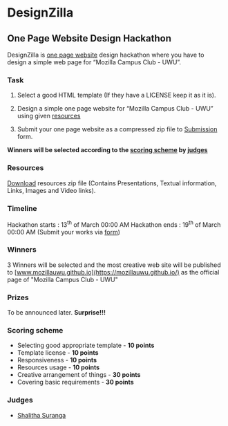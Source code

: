 # DesignZilla
## One Page Website Design Hackathon


DesignZilla is [one page website](https://onepagelove.com/what-exactly-is-a-one-page-website) design hackathon where you have to design a simple web page for “Mozilla Campus Club - UWU”. 

### Task

1. Select a good HTML template (If they have a LICENSE keep it as it is). 

2. Design a simple one page website for “Mozilla Campus Club - UWU” using given [resources](#resources)

3. Submit your one page website as a compressed zip file to [Submission](submission) form.

**Winners will be selected according to the [scoring scheme](#scoring-scheme) by [judges](#judges)**

### Resources

[Download](download/DesignZillaResources.zip) resources zip file (Contains Presentations, Textual information, Links, Images and Video links).

### Timeline 

Hackathon starts : 13<sup>th</sup> of March 00:00 AM
Hackathon ends : 19<sup>th</sup> of March 00:00 AM (Submit your works via [form](submission))

### Winners 

3 Winners will be selected and the most creative web site will be published to [www.mozillauwu.github.io](https://mozillauwu.github.io/) as the official page of "Mozilla Campus Club - UWU"

### Prizes 

To be announced later. **Surprise!!!**


### Scoring scheme

- Selecting good appropriate template - __10 points__
- Template license - __10 points__
- Responsiveness - __10 points__
- Resources usage - __10 points__
- Creative arrangement of things - __30 points__
- Covering basic requirements - __30 points__

### Judges 

- [Shalitha Suranga](https://github.com/shalithasuranga)

